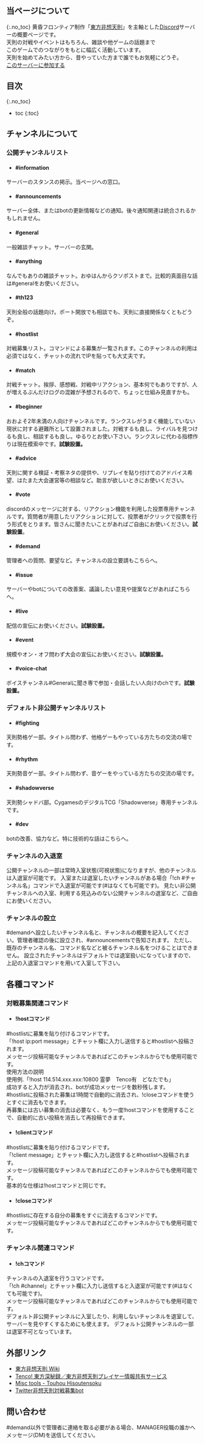 ## 当ページについて
{:.no_toc}
黄昏フロンティア制作「[東方非想天則](http://www.tasofro.net/touhou123/index.html)」を主軸とした[Discord](https://discordapp.com/)サーバーの概要ページです。  
天則の対戦やイベントはもちろん、雑談や他ゲームの話題まで  
このゲームでのつながりをもとに幅広く活動しています。  
天則を始めてみたい方から、昔やっていた方まで誰でもお気軽にどうぞ。  
[このサーバーに参加する](https://discord.gg/UUCpS3Z)

## 目次
{:.no_toc}

* toc
{:toc}


## チャンネルについて
### 公開チャンネルリスト

* #### \#information
サーバーのスタンスの掲示。当ページへの窓口。

* #### \#announcements
サーバー全体、またはbotの更新情報などの通知。後々通知関連は統合されるかもしれません。

* #### \#general
一般雑談チャット。サーバーの玄関。

* #### \#anything
なんでもありの雑談チャット。おゆはんからクソポストまで。比較的真面目な話は\#generalをお使いください。

* #### \#th123
天則全般の話題向け。ポート開放でも相談でも、天則に直接関係なくともどうぞ。

* #### \#hostlist
対戦募集リスト。コマンドによる募集が一覧されます。このチャンネルの利用は必須ではなく、チャットの流れでIPを貼っても大丈夫です。

* #### \#match
対戦チャット。挨拶、感想戦、対戦中リアクション、基本何でもありですが、人が増えるぶんだけログの混雑が予想されるので、ちょっと仕組み見直すかも。
  
* #### \#beginner
おおよそ2年未満の人向けチャンネルです。ランクスレがうまく機能していない現状に対する避難所として設置されました。対戦するも良し、ライバルを見つけるも良し、相談するも良し。ゆるりとお使い下さい。ランクスレに代わる指標作りは現在模索中です。**試験設置。**

* #### \#advice
天則に関する検証・考察ネタの提供や、リプレイを貼り付けてのアドバイス希望、はたまた大会運営等の相談など。助言が欲しいときにお使いください。

* #### \#vote
discordのメッセージに対する、リアクション機能を利用した投票専用チャンネルです。質問者が用意したリアクションに対して、投票者がクリックで投票を行う形式をとります。皆さんに聞きたいことがあればご自由にお使いください。**試験設置**。

* #### \#demand
管理者への質問、要望など。チャンネルの設立要請もこちらへ。

* #### \#issue
サーバーやbotについての改善案、議論したい意見や提案などがあればこちらへ。

* #### \#live
配信の宣伝にお使いください。**試験設置。**

* #### \#event
規模やオン・オフ問わず大会の宣伝にお使いください。**試験設置。**

* #### \#voice-chat
ボイスチャンネル\#Generalに聞き専で参加・会話したい人向けのchです。**試験設置。**


### デフォルト非公開チャンネルリスト

* #### \#fighting
天則勢格ゲー部。タイトル問わず、他格ゲーもやっている方たちの交流の場です。

* #### \#rhythm
天則勢音ゲー部。タイトル問わず、音ゲーをやっている方たちの交流の場です。

* #### \#shadowverse
天則勢シャドバ部。CygamesのデジタルTCG「Shadowverse」専用チャンネルです。

* #### \#dev
botの改善、協力など。特に技術的な話はこちらへ。


### チャンネルの入退室
公開チャンネルの一部は常時入室状態(可視状態)になりますが、他のチャンネルは入退室が可能です。
入室または退室したいチャンネルがある場合「!ch #チャンネル名」コマンドで入退室が可能です(#はなくても可能です)。
見たい非公開チャンネルへの入室、利用する見込みのない公開チャンネルの退室など、ご自由にお使いください。



### チャンネルの設立
\#demandへ設立したいチャンネル名と、チャンネルの概要を記入してください。管理者確認の後に設立され、#announcementsで告知されます。
ただし、既存のチャンネル名、コマンド名などと被るチャンネル名をつけることはできません。
設立されたチャンネルはデフォルトでは退室扱いになっていますので、上記の入退室コマンドを用いて入室して下さい。



## 各種コマンド

### 対戦募集関連コマンド
* #### !hostコマンド
\#hostlistに募集を貼り付けるコマンドです。  
  「!host ip:port message」とチャット欄に入力し送信すると\#hostlistへ投稿されます。  
  メッセージ投稿可能なチャンネルであればどこのチャンネルからでも使用可能です。  
  使用方法の説明  
  使用例.「!host 114.514.xxx.xxx:10800 霊夢　Tenco有　どなたでも」  
  成功すると入力が消去され、botが成功メッセージを数秒残します。  
  \#hostlistに投稿された募集は1時間で自動的に消去され、!closeコマンドを使うとすぐに消去もできます。  
  再募集には古い募集の消去は必要なく、もう一度!hostコマンドを使用することで、自動的に古い投稿を消去して再投稿できます。

* #### !clientコマンド
\#hostlistに募集を貼り付けるコマンドです。  
  「!client message」とチャット欄に入力し送信すると\#hostlistへ投稿されます。  
  メッセージ投稿可能なチャンネルであればどこのチャンネルからでも使用可能です。  
  基本的な仕様は!hostコマンドと同じです。  

* #### !closeコマンド
\#hostlistに存在する自分の募集をすぐに消去するコマンドです。  
  メッセージ投稿可能なチャンネルであればどこのチャンネルからでも使用可能です。



### チャンネル関連コマンド
* #### !chコマンド
チャンネルの入退室を行うコマンドです。  
  「!ch #channel」とチャット欄に入力し送信すると入退室が可能です(#はなくても可能です)。  
  メッセージ投稿可能なチャンネルであればどこのチャンネルからでも使用可能です。  
  デフォルト非公開チャンネルに入室したり、利用しないチャンネルを退室して、サーバーを見やすくするためにも使えます。
  デフォルト公開チャンネルの一部は退室不可となっています。



## 外部リンク
* [東方非想天則 Wiki](http://th123.glasscore.net/)
* [Tenco! 東方深秘録／東方非想天則プレイヤー情報共有サービス](https://tenco.info/)
* [Misc tools - Touhou Hisoutensoku](https://hisouten.koumakan.jp/wiki/Misc_tools)
* [Twitter非想天則対戦募集bot](https://twitter.com/th123bot)



## 問い合わせ
\#demand以外で管理者に連絡を取る必要がある場合、MANAGER役職の誰かへメッセージ(DM)を送信してください。
